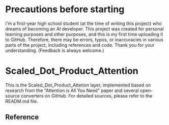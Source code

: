 # Precautions before starting
  I'm a first-year high school student (at the time of writing this project) who dreams of becoming an AI developer. 
  This project was created for personal learning purposes and other purposes, and this is my first time uploading it to GitHub. 
  Therefore, there may be errors, typos, or inaccuracies in various parts of the project, including references and code. 
  Thank you for your understanding. (Feedback is always welcome.)
  
# Scaled_Dot_Product_Attention
This is the Scaled_Dot_Product_Attetion layer, implemented based on research from the "Attention is All You Need" paper and several open-source converters on GitHub. For detailed sources, please refer to the READM.md file.

## Reference
  ["Attention Is All You Need"]: https://arxiv.org/abs/1706.03762
